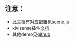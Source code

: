 ## 注意：
* 此文档有对应配置见[scene.js](./scene.js) 
* kivisense插件[文档](https://mp.weixin.qq.com/wxopen/plugindevdoc?appid=wx3bbab3920eabccb2)
* 其他demo见[github](https://github.com/kivisense)
